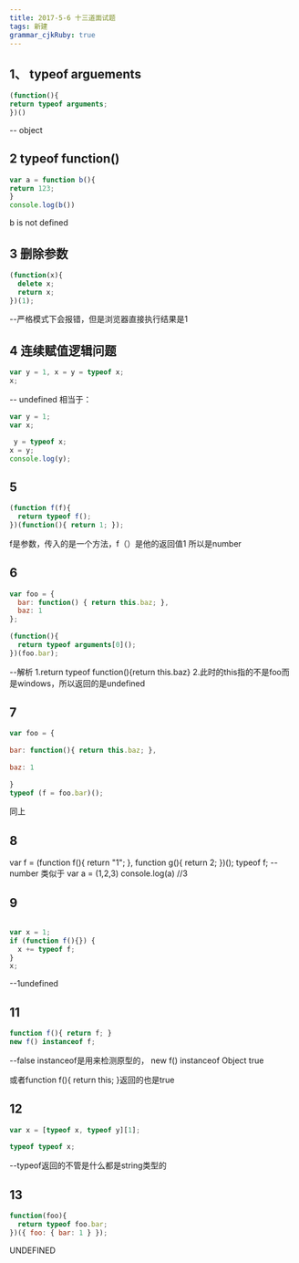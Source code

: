 ```yaml
---
title: 2017-5-6 十三道面试题
tags: 新建
grammar_cjkRuby: true
---
```


## 1、 typeof arguements 

``` javascript
(function(){
return typeof arguments;
})()
```

-- object
## 2 typeof function()

``` javascript
var a = function b(){
return 123;
}
console.log(b())
```
b is not defined
## 3 删除参数

``` javascript
(function(x){
  delete x;
  return x;
})(1);
```


--严格模式下会报错，但是浏览器直接执行结果是1

## 4 连续赋值逻辑问题

``` javascript
var y = 1, x = y = typeof x;
x;
```
-- undefined
相当于：

``` javascript
var y = 1;
var x;

 y = typeof x;
x = y;
console.log(y);
```
## 5

``` javascript
(function f(f){
  return typeof f();
})(function(){ return 1; });
```
f是参数，传入的是一个方法，f（）是他的返回值1 所以是number
## 6

``` javascript
var foo = {
  bar: function() { return this.baz; },
  baz: 1
};
 
(function(){
  return typeof arguments[0]();
})(foo.bar);
```
--解析
1.return typeof function(){return this.baz}
2.此时的this指的不是foo而是windows，所以返回的是undefined

## 7 

``` javascript
var foo = {
 
bar: function(){ return this.baz; },
 
baz: 1
 
}
typeof (f = foo.bar)();
```
同上

## 8 
var f = (function f(){ return "1"; }, function g(){ return 2; })();
typeof f;
--number
类似于 var a = (1,2,3) console.log(a)  //3

 
## 9

``` javascript
 
var x = 1;
if (function f(){}) {
  x += typeof f;
}
x;
```
--1undefined
## 11 

``` javascript
function f(){ return f; }
new f() instanceof f;
```

--false 
instanceof是用来检测原型的，
new f() instanceof Object   true 

或者function f(){ return this; }返回的也是true

##  12 

``` javascript
var x = [typeof x, typeof y][1];
 
typeof typeof x;
```
--typeof返回的不管是什么都是string类型的

## 13 

``` javascript
function(foo){
  return typeof foo.bar;
})({ foo: { bar: 1 } });
```
UNDEFINED

